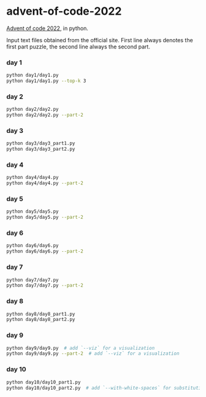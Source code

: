# advent-of-code-2022

[Advent of code 2022](https://adventofcode.com/2022), in python.

Input text files obtained from the official site.
First line always denotes the first part puzzle, the second line always the second part.

### day 1
```bash
python day1/day1.py
python day1/day1.py --top-k 3
```

### day 2
```bash
python day2/day2.py
python day2/day2.py --part-2
```

### day 3
```bash
python day3/day3_part1.py
python day3/day3_part2.py
```

### day 4
```bash
python day4/day4.py
python day4/day4.py --part-2
```

### day 5
```bash
python day5/day5.py
python day5/day5.py --part-2
```

### day 6
```bash
python day6/day6.py
python day6/day6.py --part-2
```

### day 7
```bash
python day7/day7.py
python day7/day7.py --part-2
```

### day 8
```bash
python day8/day8_part1.py
python day8/day8_part2.py
```

### day 9
```bash
python day9/day9.py  # add `--viz` for a visualization
python day9/day9.py --part-2  # add `--viz` for a visualization
```

### day 10
```bash
python day10/day10_part1.py
python day10/day10_part2.py  # add `--with-white-spaces` for substituting the dots with a white space
```
